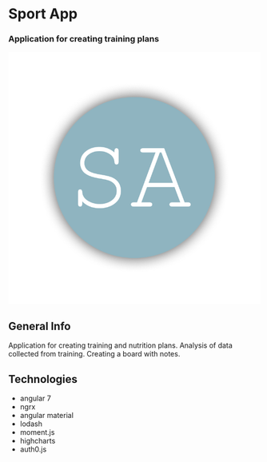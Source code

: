 # Sport App
### Application for creating training plans

![Logo](titlepic.png)

## General Info

Application for creating training and nutrition plans. Analysis of data collected from training. Creating a board with notes.

## Technologies

- angular 7
- ngrx
- angular material
- lodash
- moment.js
- highcharts
- auth0.js